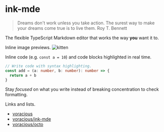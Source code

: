 # ink-mde

> Dreams don't work unless you take action. The surest way to make your dreams come true is to live them.
> Roy T. Bennett

The flexible TypeScript Markdown editor that works the way **you** want it to.

Inline image previews. ![kitten](https://placekitten.com/2000/200)

Inline code (e.g. `const a = 10`) and code blocks highlighted in real time.

```ts
// Write code with syntax highlighting.
const add = (a: number, b: number): number => {
  return a + b
}
```

Stay *focused* on what you write instead of breaking concentration to check formatting.

Links and lists.

- [voracious](https://github.com/voracious)
- [voracious/ink-mde](https://github.com/voracious/ink-mde)
- [voracious/octo](https://github.com/voracious/octo)
